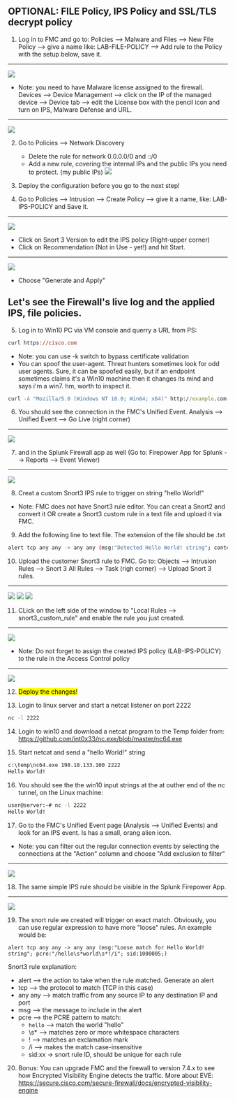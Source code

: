 ## OPTIONAL: FILE Policy, IPS Policy and SSL/TLS decrypt policy

1. Log in to FMC and go to: Policies --> Malware and Files --> New File Policy --> give a name like: LAB-FILE-POLICY --> Add rule to the Policy with the setup below, save it.
---
![](attachments/filepolicy1.png)

- Note: you need to have Malware license assigned to the firewall. Devices --> Device Management --> click on the IP of the managed device --> Device tab --> edit the License box with the pencil icon and turn on IPS, Malware Defense and URL.
---
![](attachments/license2.png)

2.  Go to Policies --> Network Discovery
    - Delete the rule for network 0.0.0.0/0 and ::/0
    - Add a new rule, covering the internal IPs and the public IPs you need to protect. (my public IPs)
    ![](attachments/discovery1.png)

3. Deploy the configuration before you go to the next step!

4. Go to Policies --> Intrusion --> Create Policy --> give it a name, like: LAB-IPS-POLICY and Save it.
---
![](attachments/ips1.png)

- Click on Snort 3 Version to edit the IPS policy (Right-upper corner)
- Click on Recommendation (Not in Use - yet!) and hit Start.
---
![](attachments/recommendation.png)
- Choose "Generate and Apply"

## Let's see the Firewall's live log and the applied IPS, file policies. 

5. Log in to Win10 PC via VM console and querry a URL from PS:

```ps
curl https://cisco.com
```
- Note: you can use -k switch to bypass certificate validation 
- You can spoof the user-agent. Threat hunters sometimes look for odd user agents. Sure, it can be spoofed easily, but if an endpoint sometimes claims it's a Win10 machine then it changes its mind and says i'm a win7. hm, worth to inspect it. 
```cmd
curl -A "Mozilla/5.0 (Windows NT 10.0; Win64; x64)" http://example.com
```

6. You should see the connection in the FMC's Unified Event. Analysis --> Unified Event --> Go Live (right corner)
---
![](attachments/unifiedview_live1.png)

7. and in the Splunk Firewall app as well (Go to: Firepower App for Splunk --> Reports --> Event Viewer)
---
![](attachments/client_traffic1.png)

8. Creat a custom Snort3 IPS rule to trigger on string "hello World!"
- Note: FMC does not have Snort3 rule editor. You can creat a Snort2 and convert it OR create a Snort3 custom rule in a text file and upload it via FMC. 

9. Add the following line to text file. The extension of the file should be .txt
```bash
alert tcp any any -> any any (msg:"Detected Hello World! string"; content:"Hello World!"; sid:1000004;)
```
10. Upload the customer Snort3 rule to FMC. Go to: Objects --> Intrusion Rules --> Snort 3 All Rules --> Task (righ corner) --> Upload Snort 3 rules. 
---
![](attachments/snort3_upload.png)
![](attachments/snort3_upload2.png)
![](attachments/snort3_upload3.png)

11. CLick on the left side of the window to "Local Rules --> snort3_custom_rule" and enable the rule you just created.
---
![](attachments/snort3_upload4.png)

- Note: Do not forget to assign the created IPS policy (LAB-IPS-POLICY) to the rule in the Access Control policy
---
![](attachments/ips_rule_assign.png)

12. <mark>Deploy the changes!</mark>

13. Login to linux server and start a netcat listener on port 2222
```bash
nc -l 2222
```

14. Login to win10 and download a netcat program to the Temp folder from:
https://github.com/int0x33/nc.exe/blob/master/nc64.exe

15. Start netcat and send a "hello World!" string
```cmd
c:\temp\nc64.exe 198.18.133.100 2222
Hello World!
```

16. You should see the the win10 input strings at the at outher end of the nc tunnel, on the Linux machine:
```bash
user@server:~# nc -l 2222
Hello World!
```
17. Go to the FMC's Unified Event page (Analysis --> Unified Events) and look for an IPS event. Is has a small, orang alien icon. 
- Note: you can filter out the regular connection events by selecting the connections at the "Action" column and choose "Add exclusion to filter"
---
![](attachments/snort3_rule_triggered1.png)

18. The same simple IPS rule should be visible in the Splunk Firepower App.
---
![](attachments/snort3_rule_triggered2.png)

19. The snort rule we created will trigger on exact match. Obviously, you can use regular expression to have more "loose" rules. An example would be:
```snort
alert tcp any any -> any any (msg:"Loose match for Hello World! string"; pcre:"/hello\s*world\s*!/i"; sid:1000005;)
```

Snort3 rule explanation:
- alert --> the action to take when the rule matched. Generate an alert
- tcp --> the protocol to match (TCP in this case)
- any any --> match traffic from any source IP to any destination IP and port
- msg --> the message to include in the alert
- pcre --> the PCRE pattern to match:
    - `hello` --> match the world "hello"
    - \s* --> matches zero or more whitespace characters
    - ! --> matches an exclamation mark
    - /i --> makes the match case-insensitive
    - sid:xx -> snort rule ID, should be unique for each rule

20. Bonus: You can upgrade FMC and the firewall to version 7.4.x to see how Encrypted Visibility Engine detects the traffic. More about EVE: https://secure.cisco.com/secure-firewall/docs/encrypted-visibility-engine